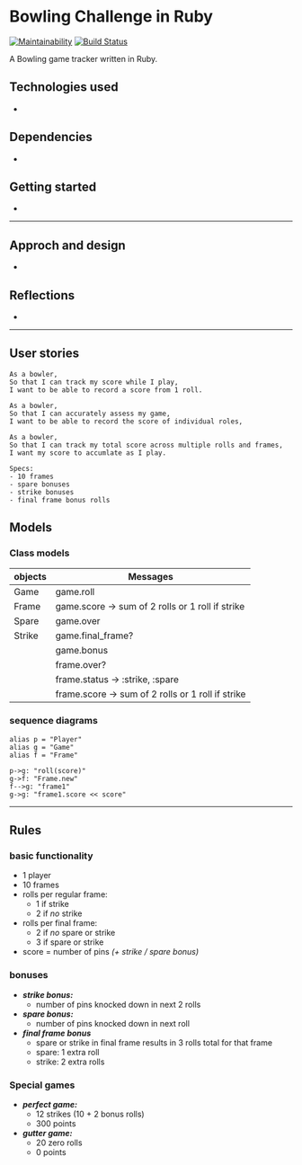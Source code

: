 Bowling Challenge in Ruby
==========================

[![Maintainability](https://api.codeclimate.com/v1/badges/6c830bd55e2312455aa1/maintainability)](https://codeclimate.com/github/AJ8GH/bowling-challenge-ruby/maintainability) [![Build Status](https://travis-ci.com/AJ8GH/bowling-challenge-ruby.svg?branch=main)](https://travis-ci.com/AJ8GH/bowling-challenge-ruby)

A Bowling game tracker written in Ruby.

## Technologies used
-

## Dependencies
-

## Getting started
-

--------

## Approch and design
-

## Reflections
-

---------

## User stories

```
As a bowler,
So that I can track my score while I play,
I want to be able to record a score from 1 roll.

As a bowler,
So that I can accurately assess my game,
I want to be able to record the score of individual roles,

As a bowler,
So that I can track my total score across multiple rolls and frames,
I want my score to accumlate as I play.

Specs:
- 10 frames
- spare bonuses
- strike bonuses
- final frame bonus rolls
```

## Models

### Class models

objects | Messages
--------|----------
Game    | game.roll
Frame   | game.score -> sum of 2 rolls or 1 roll if strike
Spare   | game.over
Strike  | game.final_frame?
        | game.bonus
        | frame.over?
        | frame.status -> :strike, :spare
        | frame.score -> sum of 2 rolls or 1 roll if strike

### sequence diagrams
```flow
alias p = "Player"
alias g = "Game"
alias f = "Frame"

p->g: "roll(score)"
g->f: "Frame.new"
f-->g: "frame1"
g->g: "frame1.score << score"
```

----

## Rules

### basic functionality
- 1 player
- 10 frames
- rolls per regular frame:
  - 1 if strike
  - 2 if *no* strike
- rolls per final frame:
  - 2 if *no* spare or strike
  - 3 if spare or strike
- score = number of pins *(+ strike / spare bonus)*

### bonuses
- ***strike bonus:***
  - number of pins knocked down in next 2 rolls
- ***spare bonus:***
  - number of pins knocked down in next roll
- ***final frame bonus***
  - spare or strike in final frame results in 3 rolls total for that frame
  - spare: 1 extra roll
  - strike: 2 extra rolls

### Special games
- ***perfect game:***
  - 12 strikes (10 + 2 bonus rolls)
  - 300 points
- ***gutter game:***
  - 20 zero rolls
  - 0 points
